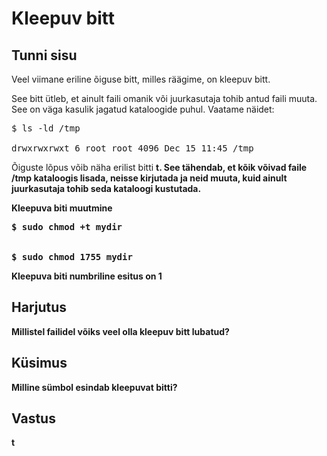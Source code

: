 ﻿# Kleepuv bitt

## Tunni sisu

Veel viimane eriline õiguse bitt, milles räägime, on kleepuv bitt.

See bitt ütleb, et ainult faili omanik või juurkasutaja tohib antud faili muuta. See on väga kasulik jagatud kataloogide puhul. Vaatame näidet:

<pre>
$ ls -ld /tmp

drwxrwxrwxt 6 root root 4096 Dec 15 11:45 /tmp
</pre>

Õiguste lõpus võib näha erilist bitti <b>t</t>. See tähendab, et kõik võivad faile /tmp kataloogis lisada, neisse kirjutada ja neid muuta, kuid ainult juurkasutaja tohib seda kataloogi kustutada.

<b>Kleepuva biti muutmine</b>

<pre>
$ sudo chmod +t mydir


$ sudo chmod 1755 mydir
</pre>

Kleepuva biti numbriline esitus on <b>1</b>

## Harjutus

Millistel failidel võiks veel olla kleepuv bitt lubatud?

## Küsimus

Milline sümbol esindab kleepuvat bitti?

## Vastus

t
